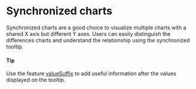 # Synchronized charts

Synchronized charts are a good choice to visualize multiple charts with a shared X axis but different Y  axes. Users can easily distinguish the differences charts and understand the relationship using the synchronized tooltip. 

#### Tip
Use the feature [valueSuffix](http://api.highcharts.com/highcharts/tooltip.valueSuffix) to add useful information after the values displayed on the tooltip.

